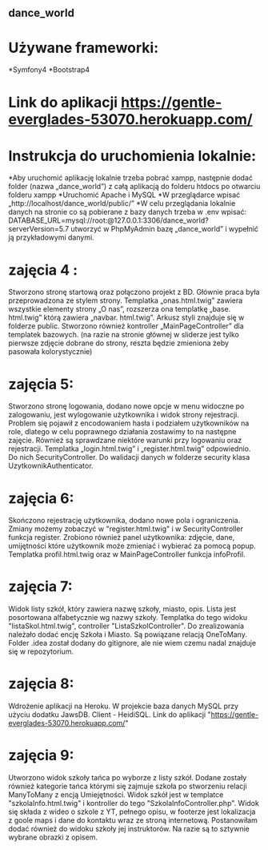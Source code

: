 ## dance_world

# Używane frameworki:
*Symfony4
*Bootstrap4

# Link do aplikacji https://gentle-everglades-53070.herokuapp.com/

# Instrukcja do uruchomienia lokalnie: 
*Aby uruchomić aplikację lokalnie trzeba pobrać xampp, następnie dodać folder (nazwa „dance_world”) z całą aplikacją do folderu htdocs po otwarciu folderu xampp
*Uruchomić Apache i MySQL
*W przeglądarce wpisać „http://localhost/dance_world/public/”
*W celu przeglądania lokalnie danych na stronie co są pobierane z bazy danych trzeba w .env wpisać:
DATABASE_URL=mysql://root:@127.0.0.1:3306/dance_world?serverVersion=5.7 
utworzyć w PhpMyAdmin bazę „dance_world” i wypełnić ją przykładowymi danymi. 

# zajęcia 4 :
Stworzono stronę startową oraz połączono projekt z BD. Głównie praca była przeprowadzona ze stylem strony. Templatka „onas.html.twig” zawiera wszystkie elementy strony „O nas”, rozszerza ona templatkę „base. html.twig” którą zawiera „navbar. html.twig”. Arkusz styli znajduje się w folderze public. Stworzono również kontroller  „MainPageController” dla templatek bazowych. (na razie na stronie głównej w sliderze jest tylko pierwsze zdjęcie dobrane do strony, reszta będzie zmieniona żeby pasowała kolorystycznie)

# zajęcia 5: 
Stworzono stronę logowania, dodano nowe opcje w menu widoczne po zalogowaniu, jest wylogowanie użytkownika i widok strony rejestracji. Problem się pojawił z encodowaniem hasła i podziałem użytkowników na role, dlatego w celu poprawnego działania zostawimy to na następne zajęcie. Również są sprawdzane niektóre warunki przy logowaniu oraz rejestracji. Templatka „login.html.twig” i „register.html.twig” odpowiednio. Do nich SecurityController. Do walidacji danych w folderze security klasa UzytkownikAuthenticator.

# zajęcia 6:
Skończono rejestrację użytkownika, dodano nowe pola i ograniczenia. Zmiany możemy zobaczyć w "register.html.twig" i w SecurityController funkcja register. Zrobiono również panel użytkownika: zdjęcie, dane, umijętności które użytkownik może zmieniać i wybierać za pomocą popup. Templatka profil.html.twig oraz w MainPageController funkcja infoProfil.

# zajęcia 7: 
Widok listy szkół, który zawiera nazwę szkoły, miasto, opis. Lista jest posortowana alfabetycznie wg nazwy szkoły. Templatka do tego widoku "listaSkol.html.twig", controller "ListaSzkolController". Do zrealizowania należało dodać encję Szkoła i Miasto. Są powiązane relacją OneToMany. Folder .idea został dodany do gitignore, ale nie wiem czemu nadal znajduje się w repozytorium. 

# zajęcia 8: 
Wdrożenie aplikacji na Heroku. W projekcie baza danych MySQL przy użyciu dodatku JawsDB. Client - HeidiSQL. Link do aplikacji "https://gentle-everglades-53070.herokuapp.com/" 

# zajęcia 9: 
Utworzono widok szkoły tańca po wyborze z listy szkół. Dodane zostały również kategorie tańca którymi się zajmuje szkoła po stworzeniu relacji ManyToMany z encją Umiejętności. Widok szkół jest w templatce "szkolaInfo.html.twig" i kontroller do tego "SzkolaInfoController.php". Widok się składa z wideo o szkole z YT, pełnego opisu, w footerze jest lokalizacja z goole maps i dane do kontaktu wraz ze stroną internetową. Postanowiłam dodać również do widoku szkoły jej instruktorów. Na razie są to sztywnie wybrane obrazki z opisem.

